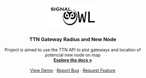 ﻿<!-- PROJECT LOGO -->
<br />
<p align="center">
  <a href="https://github.com/JohanScheepers/TTN-Node-Red-Decoder">
    <img src="images/SIGNALOWL.jpg" alt="Logo" width="160" height="80">
  </a>

  <h3 align="center">TTN Gateway Radius and New Node</h3>

  <p align="center">
    Project is aimed to use the TTN API to plot gateways and location of potencial new node on map
    <br />
    <a href="https://github.com/JohanScheepers/TTN-Node-Red-Decoder"><strong>Explore the docs »</strong></a>
    <br />
    <br />
    <a href="https://github.com/JohanScheepers/TTN-Node-Red-Decoder/blob/main/images/gatewayRadius.gif">View Demo</a>
    ·
    <a href="https://github.com/JohanScheepers/TTN-Node-Red-Decoder/issues">Report Bug</a>
    ·
    <a href="https://github.com/JohanScheepers/TTN-Node-Red-Decoder/issues">Request Feature</a>
  </p>
</p>



<!-- TABLE OF CONTENTS -->

